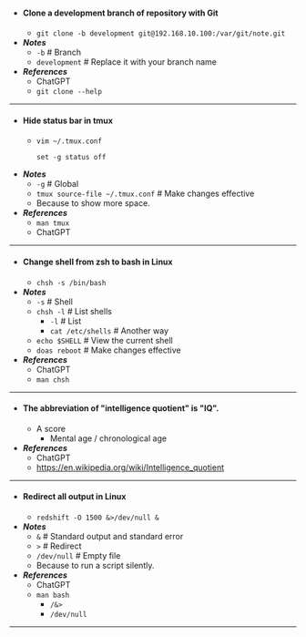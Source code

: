 - #### Clone a development branch of repository with Git
    - `git clone -b development git@192.168.10.100:/var/git/note.git`
- ***Notes***
    - `-b` # Branch
    - `development` # Replace it with your branch name
- ***References***
    - ChatGPT
    - `git clone --help`
- ---
- #### Hide status bar in tmux
    - `vim ~/.tmux.conf`
      ```
      set -g status off
      ```
- ***Notes***
    - `-g` # Global
    - `tmux source-file ~/.tmux.conf` # Make changes effective
    - Because to show more space.
- ***References***
    - `man tmux`
    - ChatGPT
- ---
- #### Change shell from zsh to bash in Linux
    - `chsh -s /bin/bash`
- ***Notes***
    - `-s` # Shell
    - `chsh -l` # List shells
        - `-l` # List
        - `cat /etc/shells` # Another way
    - `echo $SHELL` # View the current shell
    - `doas reboot` # Make changes effective
- ***References***
    - ChatGPT
    - `man chsh`
- ---
- #### The abbreviation of "intelligence quotient" is "IQ".
    - A score
        - Mental age / chronological age
- ***References***
    - ChatGPT
    - https://en.wikipedia.org/wiki/Intelligence_quotient
- ---
- #### Redirect all output in Linux
    - `redshift -O 1500 &>/dev/null &`
- ***Notes***
    - `&` # Standard output and standard error
    - `>` # Redirect
    - `/dev/null` # Empty file
    - Because to run a script silently.
- ***References***
    - ChatGPT
    - `man bash`
        - `/&>`
        - `/dev/null`
- ---
